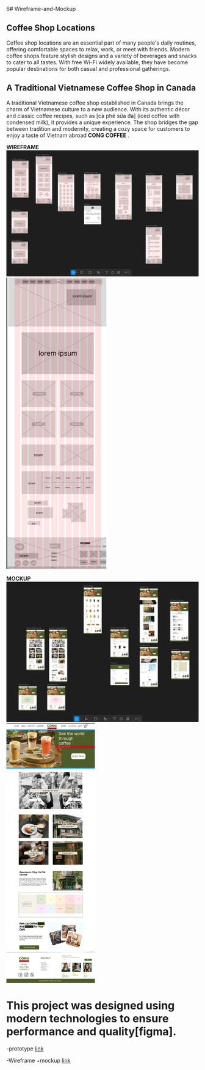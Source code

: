 6# Wireframe-and-Mockup

## Coffee Shop Locations
Coffee shop locations are an essential part of many people's daily routines,
 offering comfortable spaces to relax, work, or meet with friends. Modern coffee shops feature stylish designs and a 
 variety of beverages and snacks to cater to all tastes. With free Wi-Fi widely available, 
they have become popular destinations for both casual and professional gatherings.


## A Traditional Vietnamese Coffee Shop in Canada
A traditional Vietnamese coffee shop established in Canada brings the charm of Vietnamese culture to a new audience.
 With its authentic décor and classic coffee recipes, such as [cà phê sữa đá] (iced coffee with condensed milk), 
 it provides a unique experience. The shop bridges the gap between tradition and modernity,
 creating a cozy space for customers to enjoy a taste of Vietnam abroad **CONG COFFEE**   .



 **WIREFRAME**
![image](wireframe.png)
![image](WIREFRAME2.png)



 **MOCKUP**
![image](MOCKUP.png)
![image](MOCKUP2.png )




# This project was designed using modern technologies to ensure performance and quality[figma].

  -prototype
  [link](https://www.figma.com/proto/Qd2hXsCq4WPlyS4fcqz9UP/Wireframe-and-Mockup?node-id=56-3&node-type=frame&t=31OB5a3LR4JJlTT1-1&scaling=min-zoom&content-scaling=fixed&page-id=56%3A2)

  -Wireframe +mockup
  [link](https://www.figma.com/design/Qd2hXsCq4WPlyS4fcqz9UP/Wireframe-and-Mockup?node-id=0-1&t=lcSbuKExEB8H4fAf-1)
